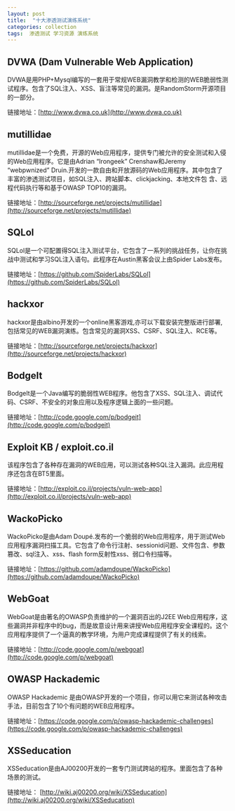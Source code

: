 ```yaml
---
layout: post
title:  "十大渗透测试演练系统"
categories: collection
tags:  渗透测试 学习资源 演练系统
---
```


## DVWA (Dam Vulnerable Web Application)

DVWA是用PHP+Mysql编写的一套用于常规WEB漏洞教学和检测的WEB脆弱性测试程序。包含了SQL注入、XSS、盲注等常见的漏洞。是RandomStorm开源项目的一部分。

链接地址：[http://www.dvwa.co.uk](http://www.dvwa.co.uk)

## mutillidae

mutillidae是一个免费，开源的Web应用程序，提供专门被允许的安全测试和入侵的Web应用程序。它是由Adrian “Irongeek” Crenshaw和Jeremy “webpwnized” Druin.开发的一款自由和开放源码的Web应用程序。其中包含了丰富的渗透测试项目，如SQL注入、跨站脚本、clickjacking、本地文件包 含、远程代码执行等和基于OWASP TOP10的漏洞。

链接地址：[http://sourceforge.net/projects/mutillidae](http://sourceforge.net/projects/mutillidae)

## SQLol

SQLol是一个可配置得SQL注入测试平台，它包含了一系列的挑战任务，让你在挑战中测试和学习SQL注入语句。此程序在Austin黑客会议上由Spider Labs发布。

链接地址：[https://github.com/SpiderLabs/SQLol](https://github.com/SpiderLabs/SQLol)

## hackxor

hackxor是由albino开发的一个online黑客游戏,亦可以下载安装完整版进行部署,包括常见的WEB漏洞演练。包含常见的漏洞XSS、CSRF、SQL注入、RCE等。


链接地址：[http://sourceforge.net/projects/hackxor](http://sourceforge.net/projects/hackxor)

## BodgeIt

BodgeIt是一个Java编写的脆弱性WEB程序。他包含了XSS、SQL注入、调试代码、CSRF、不安全的对象应用以及程序逻辑上面的一些问题。

链接地址：[http://code.google.com/p/bodgeit](http://code.google.com/p/bodgeit)

## Exploit KB / exploit.co.il

该程序包含了各种存在漏洞的WEB应用，可以测试各种SQL注入漏洞。此应用程序还包含在BT5里面。

链接地址：[http://exploit.co.il/projects/vuln-web-app](http://exploit.co.il/projects/vuln-web-app)

## WackoPicko

WackoPicko是由Adam Doupé.发布的一个脆弱的Web应用程序，用于测试Web应用程序漏洞扫描工具。它包含了命令行注射、sessionid问题、文件包含、参数篡改、sql注入、xss、flash form反射性xss、弱口令扫描等。


链接地址：[https://github.com/adamdoupe/WackoPicko](https://github.com/adamdoupe/WackoPicko)

## WebGoat

WebGoat是由著名的OWASP负责维护的一个漏洞百出的J2EE Web应用程序，这些漏洞并非程序中的bug，而是故意设计用来讲授Web应用程序安全课程的。这个应用程序提供了一个逼真的教学环境，为用户完成课程提供了有关的线索。

链接地址：[http://code.google.com/p/webgoat](http://code.google.com/p/webgoat)

## OWASP Hackademic

OWASP Hackademic 是由OWASP开发的一个项目，你可以用它来测试各种攻击手法，目前包含了10个有问题的WEB应用程序。

链接地址：[https://code.google.com/p/owasp-hackademic-challenges](https://code.google.com/p/owasp-hackademic-challenges)

## XSSeducation

XSSeducation是由AJ00200开发的一套专门测试跨站的程序。里面包含了各种场景的测试。

链接地址： [http://wiki.aj00200.org/wiki/XSSeducation](http://wiki.aj00200.org/wiki/XSSeducation)